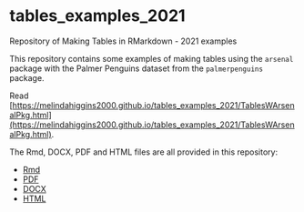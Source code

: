 # tables_examples_2021

Repository of Making Tables in RMarkdown - 2021 examples

This repository contains some examples of making tables using the `arsenal` package with the Palmer Penguins dataset from the `palmerpenguins` package.

Read [https://melindahiggins2000.github.io/tables_examples_2021/TablesWArsenalPkg.html](https://melindahiggins2000.github.io/tables_examples_2021/TablesWArsenalPkg.html).

The Rmd, DOCX, PDF and HTML files are all provided in this repository:

* [Rmd](https://raw.githubusercontent.com/melindahiggins2000/tables_examples_2021/main/TablesWArsenalPkg.Rmd)
* [PDF](https://github.com/melindahiggins2000/tables_examples_2021/raw/main/TablesWArsenalPkg.pdf)
* [DOCX](https://github.com/melindahiggins2000/tables_examples_2021/raw/main/TablesWArsenalPkg.docx)
* [HTML](https://melindahiggins2000.github.io/tables_examples_2021/TablesWArsenalPkg.html)

